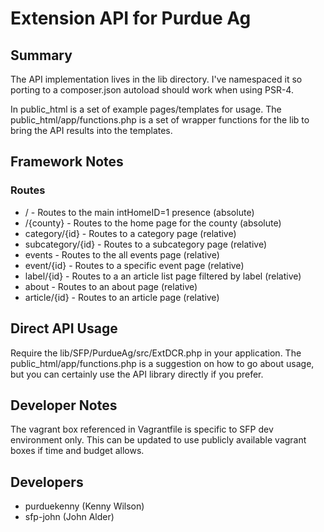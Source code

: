 # Extension API for Purdue Ag

## Summary

The API implementation lives in the lib directory.  I've namespaced it so porting to a composer.json autoload should work when using PSR-4.

In public_html is a set of example pages/templates for usage.  The public_html/app/functions.php is a set of wrapper functions for the lib to bring the API results into the templates.

## Framework Notes

### Routes

* / - Routes to the main intHomeID=1 presence (absolute)
* /{county} - Routes to the home page for the county (absolute)
* category/{id} - Routes to a category page (relative)
* subcategory/{id} - Routes to a subcategory page (relative)
* events - Routes to the all events page (relative)
* event/{id} - Routes to a specific event page (relative)
* label/{id} - Routes to a an article list page filtered by label (relative)
* about - Routes to an about page (relative)
* article/{id} - Routes to an article page (relative)

## Direct API Usage

Require the lib/SFP/PurdueAg/src/ExtDCR.php in your application.  The public_html/app/functions.php is a suggestion on how to go about usage, but you can certainly use the API library directly if you prefer.

## Developer Notes

The vagrant box referenced in Vagrantfile is specific to SFP dev environment only.  This can be updated to use publicly available vagrant boxes if time and budget allows.

## Developers

* purduekenny (Kenny Wilson)
* sfp-john (John Alder)